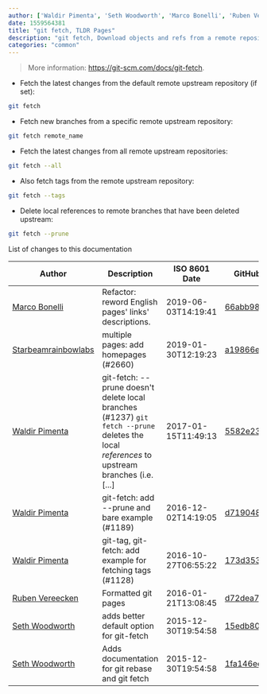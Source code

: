 ```yaml
---
author: ['Waldir Pimenta', 'Seth Woodworth', 'Marco Bonelli', 'Ruben Vereecken', 'Starbeamrainbowlabs']
date: 1559564381
title: "git fetch, TLDR Pages"
description: "git fetch, Download objects and refs from a remote repository."
categories: "common"
---
```

> More information: <https://git-scm.com/docs/git-fetch>.

- Fetch the latest changes from the default remote upstream repository (if set):

```bash
git fetch
```

- Fetch new branches from a specific remote upstream repository:

```bash
git fetch remote_name
```

- Fetch the latest changes from all remote upstream repositories:

```bash
git fetch --all
```

- Also fetch tags from the remote upstream repository:

```bash
git fetch --tags
```

- Delete local references to remote branches that have been deleted upstream:

```bash
git fetch --prune
```
List of changes to this documentation


Author | Description | ISO 8601 Date | GitHub link
------|-----|-----|-----
[Marco Bonelli](mailto:marco@mebeim.net) | Refactor: reword English pages' links' descriptions. | 2019-06-03T14:19:41 | [66abb98ce935](https://github.com/tldr-pages/tldr/commit/66abb98ce935c0f4516bf30c4d6da72180d5a3ab)
[Starbeamrainbowlabs](mailto:sbrl@starbeamrainbowlabs.com) | multiple pages: add homepages (#2660) | 2019-01-30T12:19:23 | [a19866e88add](https://github.com/tldr-pages/tldr/commit/a19866e88addb239484637579b17e7c6ea9b53aa)
[Waldir Pimenta](mailto:waldyrious@gmail.com) | git-fetch: --prune doesn't delete local branches (#1237) `git fetch --prune` deletes the local *references* to upstream branches (i.e. [...] | 2017-01-15T11:49:13 | [5582e23e8ae7](https://github.com/tldr-pages/tldr/commit/5582e23e8ae7e66e98de8e6f228fd44822413fe1)
[Waldir Pimenta](mailto:waldyrious@gmail.com) | git-fetch: add --prune and bare example (#1189) | 2016-12-02T14:19:05 | [d71904864d9a](https://github.com/tldr-pages/tldr/commit/d71904864d9a3e2686b755b284153ca65e67c659)
[Waldir Pimenta](mailto:waldyrious@gmail.com) | git-tag, git-fetch: add example for fetching tags (#1128) | 2016-10-27T06:55:22 | [173d3533755c](https://github.com/tldr-pages/tldr/commit/173d3533755c1f19f4bb2903eb1d047199d2d623)
[Ruben Vereecken](mailto:rubenvereecken@gmail.com) | Formatted git pages | 2016-01-21T13:08:45 | [d72dea793175](https://github.com/tldr-pages/tldr/commit/d72dea793175ac3b51c4e5c482403fddf8011737)
[Seth Woodworth](mailto:seth.ww@thelevelup.com) | adds better default option for git-fetch | 2015-12-30T19:54:58 | [15edb80ff380](https://github.com/tldr-pages/tldr/commit/15edb80ff380ea231ee9ffe4192a49c03ac588e6)
[Seth Woodworth](mailto:seth.ww@thelevelup.com) | Adds documentation for git rebase and git fetch | 2015-12-30T19:54:58 | [1fa146ee3051](https://github.com/tldr-pages/tldr/commit/1fa146ee3051cc2dd2418a78e80bd8d2b8201baf)

